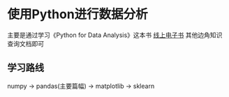 # 使用Python进行数据分析

主要是通过学习《Python for Data Analysis》这本书
[线上电子书](https://wesmckinney.com/book/)
其他边角知识查询文档即可

## 学习路线
numpy -> pandas(主要篇幅) -> matplotlib -> sklearn

